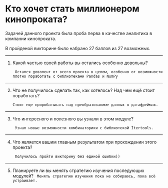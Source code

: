 # Кто хочет стать миллионером кинопроката?

Задачей данного проекта была проба перва в качестве аналитика в компании кинопроката.

В пройденой викторине было набрано 27 баллов из 27 возможных.
***
1. Какой частью своей работы вы остались особенно довольны?

    ` Остался доволент от всего проекта в целом, особенно от возможности плотно поработать с библиотеками Pandas и NumPy`

***
2. Что не получилось сделать так, как хотелось? Над чем ещё стоит поработать?

     `Стоит еще проробатывать над преобразованиме данных в датафреймах.`

***
3. Что интересного и полезного вы узнали в этом модуле?

    ` Узнал новые возможности комбинаторики с библиотекой Itertools.`
***
4. Что является вашим главным результатом при прохождении этого проекта?

    ` Получилось пройти викторину без единой ошибки))`
***
5. Планируете ли вы менять стратегию изучения последующих модулей?
    ` Менять стратегию изучения пока не собираюсь, пока всё устраивает.`
